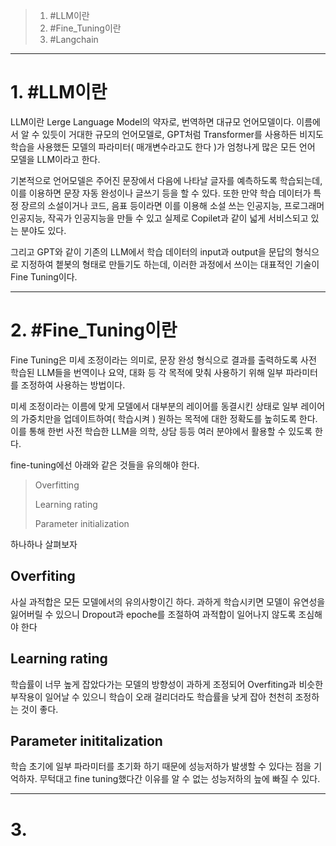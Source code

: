 >1. #LLM이란
>2. #Fine_Tuning이란
>3. #Langchain

---
# 1. #LLM이란 
LLM이란 Lerge Language Model의 약자로, 번역하면 대규모 언어모델이다.
이름에서 알 수 있듯이 거대한 규모의 언어모델로, GPT처럼 Transformer를 사용하든 비지도 학습을 사용했든 모델의 파라미터( 매개변수라고도 한다 )가 엄청나게 많은 모든 언어 모델을 LLM이라고 한다.

기본적으로 언어모델은 주어진 문장에서 다음에 나타날 글자를 예측하도록 학습되는데, 이를 이용하면 문장 자동 완성이나 글쓰기 등을 할 수 있다. 또한 만약 학습 데이터가 특정 장르의 소설이거나 코드, 음표 등이라면 이를 이용해 소설 쓰는 인공지능, 프로그래머 인공지능, 작곡가 인공지능을 만들 수 있고 실제로 Copilet과 같이 넓게 서비스되고 있는 분야도 있다.

그리고 GPT와 같이 기존의 LLM에서 학습 데이터의 input과 output을 문답의 형식으로 지정하여 쳍봇의 형태로 만들기도 하는데, 이러한 과정에서 쓰이는 대표적인 기술이 Fine Tuning이다.

---
# 2. #Fine_Tuning이란 
Fine Tuning은 미세 조정이라는 의미로, 문장 완성 형식으로 결과를 출력하도록 사전 학습된 LLM들을 번역이나 요약, 대화 등 각 목적에 맞춰 사용하기 위해 일부 파라미터를 조정하여 사용하는 방법이다.

미세 조정이라는 이름에 맞게 모델에서 대부분의 레이어를 동결시킨 상태로 일부 레이어의 가중치만을 업데이트하여( 학습시켜 ) 원하는 목적에 대한 정확도를 높히도록 한다.
이를 통해 한번 사전 학습한 LLM을 의학, 상담 등등 여러 분야에서 활용할 수 있도록 한다.

fine-tuning에선 아래와 같은 것들을 유의해야 한다.
>Overfitting
>
>Learning rating
>
>Parameter initialization

하나하나 살펴보자

## Overfiting
사실 과적합은 모든  모델에서의 유의사항이긴 하다.
과하게 학습시키면 모델이 유연성을 잃어버릴 수 있으니 Dropout과 epoche를 조절하여 과적합이 일어나지 않도록 조심해야 한다

## Learning rating
학습률이 너무 높게 잡았다가는 모델의 방향성이 과하게 조정되어 Overfiting과 비슷한 부작용이 일어날 수 있으니 학습이 오래 걸리더라도 학습률을 낮게 잡아 천천히 조정하는 것이 좋다.

## Parameter inititalization
학습 초기에 일부 파라미터를 초기화 하기 때문에 성능저하가 발생할 수 있다는 점을 기억하자.
무턱대고 fine tuning했다간 이유를 알 수 없는 성능저하의 늪에 빠질 수 있다.

---
# 3.